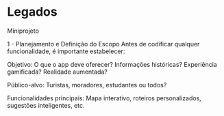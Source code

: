 # Legados
Miniprojeto 

1 - Planejamento e Definição do Escopo
Antes de codificar qualquer funcionalidade, é importante estabelecer:

Objetivo: O que o app deve oferecer? Informações históricas? Experiência gamificada? Realidade aumentada?

Público-alvo: Turistas, moradores, estudantes ou todos?

Funcionalidades principais: Mapa interativo, roteiros personalizados, sugestões inteligentes, etc.
